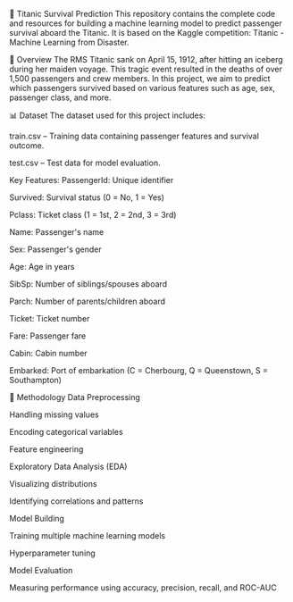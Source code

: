 🚢 Titanic Survival Prediction
This repository contains the complete code and resources for building a machine learning model to predict passenger survival aboard the Titanic. It is based on the Kaggle competition: Titanic - Machine Learning from Disaster.

📖 Overview
The RMS Titanic sank on April 15, 1912, after hitting an iceberg during her maiden voyage. This tragic event resulted in the deaths of over 1,500 passengers and crew members. In this project, we aim to predict which passengers survived based on various features such as age, sex, passenger class, and more.

📊 Dataset
The dataset used for this project includes:

train.csv – Training data containing passenger features and survival outcome.

test.csv – Test data for model evaluation.

Key Features:
PassengerId: Unique identifier

Survived: Survival status (0 = No, 1 = Yes)

Pclass: Ticket class (1 = 1st, 2 = 2nd, 3 = 3rd)

Name: Passenger's name

Sex: Passenger's gender

Age: Age in years

SibSp: Number of siblings/spouses aboard

Parch: Number of parents/children aboard

Ticket: Ticket number

Fare: Passenger fare

Cabin: Cabin number

Embarked: Port of embarkation (C = Cherbourg, Q = Queenstown, S = Southampton)

🧠 Methodology
Data Preprocessing

Handling missing values

Encoding categorical variables

Feature engineering

Exploratory Data Analysis (EDA)

Visualizing distributions

Identifying correlations and patterns

Model Building

Training multiple machine learning models

Hyperparameter tuning

Model Evaluation

Measuring performance using accuracy, precision, recall, and ROC-AUC

